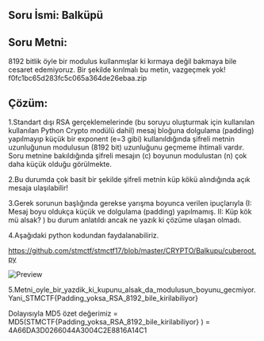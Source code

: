 

## Soru İsmi: Balküpü

## Soru Metni: 
8192 bitlik öyle bir modulus kullanmışlar ki kırmaya değil bakmaya bile cesaret edemiyoruz. Bir şekilde kırılmalı bu metin, vazgeçmek yok!
f0fc1bc65d283fc5c065a364de26ebaa.zip

## Çözüm: 
1.Standart dışı RSA gerçeklemelerinde (bu soruyu oluşturmak için kullanılan kullanılan Python Crypto modülü dahil) mesaj bloğuna dolgulama (padding) yapılmayıp küçük bir exponent (e=3 gibi) kullanıldığında şifreli metnin uzunluğunun modulusun (8192 bit) uzunluğunu geçmeme ihtimali vardır. Soru metnine bakıldığında şifreli mesajın (c) boyunun modulustan (n) çok daha küçük olduğu görülmekte.

2.Bu durumda çok basit bir şekilde şifreli metnin küp kökü alındığında açık mesaja ulaşılabilir! 

3.Gerek sorunun başlığında gerekse yarışma boyunca verilen ipuçlarıyla (I: Mesaj boyu oldukça küçük ve dolgulama (padding) yapılmamış. II: Küp kök mü alsak? )  bu durum anlatıldı ancak ne yazık ki çözüme ulaşan olmadı. 

4.Aşağıdaki python kodundan faydalanabiliriz.

https://github.com/stmctf/stmctf17/blob/master/CRYPTO/Balkupu/cuberoot.py


![Preview](https://github.com/stmctf/stmctf17/blob/master/CRYPTO/Balkupu/balkupu1.png)

5.Metni_oyle_bir_yazdik_ki_kupunu_alsak_da_modulusun_boyunu_gecmiyor. Yani_STMCTF{Padding_yoksa_RSA_8192_bile_kirilabiliyor}

Dolayısıyla MD5 özet değerimiz = MD5(STMCTF{Padding_yoksa_RSA_8192_bile_kirilabiliyor} ) = 4A66DA3D0266044A3004C2E8816A14C1


